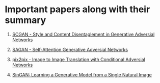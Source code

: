 # Important papers along with their summary

1) [SCGAN - Style and Content Disentaglement in Generative Adversial Networks](https://github.com/yash12khandelwal/important_papers/blob/master/SCGAN.md)

2) [SAGAN - Self-Attention Generative Adversial Networks](https://github.com/yash12khandelwal/papers_read/blob/master/SAGAN.md)

3) [pix2pix - Image to Image Translation with Conditional Adversial Networks](https://github.com/yash12khandelwal/papers_read/blob/master/pix2pix.md)

4) [SinGAN: Learning a Generative Model from a Single Natural Image](https://github.com/yash12khandelwal/papers_read/blob/master/SINGAN.md)
